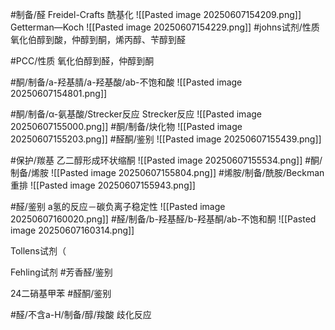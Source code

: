 #制备/醛
Freidel-Crafts 酰基化
![[Pasted image 20250607154209.png]]
Getterman—Koch 
![[Pasted image 20250607154229.png]]
#johns试剂/性质 
氧化伯醇到酸，仲醇到酮，烯丙醇、苄醇到醛

#PCC/性质
氧化伯醇到醛，仲醇到酮

#酮/制备/a-羟基腈/a-羟基酸/ab-不饱和酸
![[Pasted image 20250607154801.png]]

#酮/制备/α-氨基酸/Strecker反应 
Strecker反应
![[Pasted image 20250607155000.png]]
#酮/制备/炔化物
![[Pasted image 20250607155203.png]]
#醛酮/鉴别 
![[Pasted image 20250607155439.png]]

#保护/羰基
乙二醇形成环状缩酮
![[Pasted image 20250607155534.png]]
#酮/制备/烯胺
![[Pasted image 20250607155804.png]]
#烯胺/制备/酰胺/Beckman重排
![[Pasted image 20250607155943.png]]



#醛/鉴别
a氢的反应－碳负离子稳定性
![[Pasted image 20250607160020.png]]
#醛/制备/b-羟基醛/b-羟基酮/ab-不饱和酮
![[Pasted image 20250607160314.png]]


Tollens试剂（

Fehling试剂 #芳香醛/鉴别

24二硝基甲苯 #醛酮/鉴别

#醛/不含a-H/制备/醇/羧酸
歧化反应 

